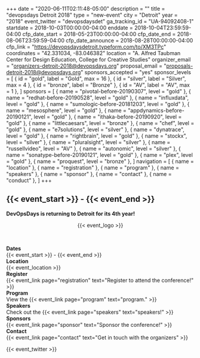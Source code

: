 +++
date = "2020-06-11T02:11:48-05:00"
description = ""
title = "devopsdays Detroit 2018"
type = "new-event"
city = "Detroit"
year = "2018"
event_twitter = "devopsdaysdet"
ga_tracking_id = "UA-94092408-1"
startdate = 2018-10-03T00:00:00-04:00
enddate = 2018-10-04T23:59:59-04:00
cfp_date_start = 2018-05-23T00:00:00-04:00
cfp_date_end = 2018-08-06T23:59:59-04:00
cfp_date_announce = 2018-08-28T00:00:00-04:00
cfp_link = "https://devopsdaysdetroit.typeform.com/to/XM3TPc"
coordinates = "42.331034, -83.046382"
location = "A. Alfred Taubman Center for Design Education, College for Creative Studies"
organizer_email = "organizers-detroit-2018@devopsdays.org"
proposal_email = "proposals-detroit-2018@devopsdays.org"
sponsors_accepted = "yes"
sponsor_levels = [
    { id = "gold", label = "Gold", max = 16 },
    { id = "silver", label = "Silver", max = 4 },
    { id = "bronze", label = "Bronze" },
    { id = "AV", label = "AV", max = 1 },
]
sponsors = [
    { name = "pivotal-before-20190307", level = "gold" },
    { name = "redhat-before-20190528", level = "gold" },
    { name = "influxdata", level = "gold" },
    { name = "sumologic-before-20181203", level = "gold" },
    { name = "mesosphere", level = "gold" },
    { name = "appdynamics-before-20190121", level = "gold" },
    { name = "ithaka-before-20190920", level = "gold" },
    { name = "littlecaesars", level = "bronze" },
    { name = "chef", level = "gold" },
    { name = "e7solutions", level = "silver" },
    { name = "dynatrace", level = "gold" },
    { name = "rightbrain", level = "gold" },
    { name = "stockx", level = "silver" },
    { name = "pluralsight", level = "silver" },
    { name = "russellvideo", level = "AV" },
    { name = "autonomic", level = "silver" },
    { name = "sonatype-before-20190121", level = "gold" },
    { name = "plex", level = "gold" },
    { name = "proquest", level = "bronze" },
]
navigation = [
    { name = "location" },
    { name = "registration" },
    { name = "program" },
    { name = "speakers" },
    { name = "sponsor" },
    { name = "contact" },
    { name = "conduct" },
]
+++
<h2>{{< event_start >}} - {{< event_end >}}</h2>


**DevOpsDays is returning to Detroit for its 4th year!**

<div style="text-align:center;">
  {{< event_logo >}}
</div>

 
 

<div class = "row">
  <div class = "col-md-2">
    <strong>Dates</strong>
  </div>
  <div class = "col-md-8">
    {{< event_start >}} - {{< event_end >}}
  </div>
</div>

<div class = "row">
  <div class = "col-md-2">
    <strong>Location</strong>
  </div>
  <div class = "col-md-8">
    {{< event_location >}}
  </div>
</div>

<div class = "row">
  <div class = "col-md-2">
    <strong>Register</strong>
  </div>
  <div class = "col-md-8">
    {{< event_link page="registration" text="Register to attend the conference!" >}}
  </div>
</div>

<!--
<div class = "row">
  <div class = "col-md-2">
    <strong>Propose</strong>
  </div>
  <div class = "col-md-8">
    {{< event_link page="propose" text="Propose a talk!" >}}
  </div>
</div>
-->

<div class = "row">
  <div class = "col-md-2">
    <strong>Program</strong>
  </div>
  <div class = "col-md-8">
    View the {{< event_link page="program" text="program." >}}
  </div>
</div>

<div class = "row">
  <div class = "col-md-2">
    <strong>Speakers</strong>
  </div>
  <div class = "col-md-8">
    Check out the {{< event_link page="speakers" text="speakers!" >}}
  </div>
</div> 

<div class = "row">
  <div class = "col-md-2">
    <strong>Sponsors</strong>
  </div>
  <div class = "col-md-8">
    {{< event_link page="sponsor" text="Sponsor the conference!" >}}
  </div>
</div>

<div class = "row">
  <div class = "col-md-2">
    <strong>Contact</strong>
  </div>
  <div class = "col-md-8">
    {{< event_link page="contact" text="Get in touch with the organizers" >}}
  </div>
</div>

{{< event_twitter >}}
